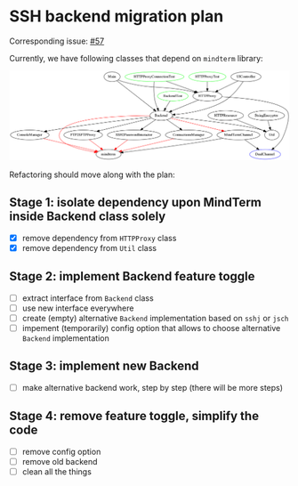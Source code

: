 SSH backend migration plan
===

Corresponding issue: [#57](https://github.com/apatrushev/ServerAccess/issues/57)

Currently, we have following classes that depend on `mindterm` library:

![diagram](mindterm.png)

Refactoring should move along with the plan:

Stage 1: isolate dependency upon MindTerm inside Backend class solely
---

 - [x] remove dependency from `HTTPProxy` class
 - [x] remove dependency from `Util` class

Stage 2: implement Backend feature toggle
---

 - [ ] extract interface from `Backend` class
 - [ ] use new interface everywhere
 - [ ] create (empty) alternative `Backend` implementation based on `sshj` or `jsch`
 - [ ] impement (temporarily) config option that allows to choose alternative `Backend` implementation

Stage 3: implement new Backend
---

 - [ ] make alternative backend work, step by step (there will be more steps)

Stage 4: remove feature toggle, simplify the code
---

 - [ ] remove config option
 - [ ] remove old backend
 - [ ] clean all the things
